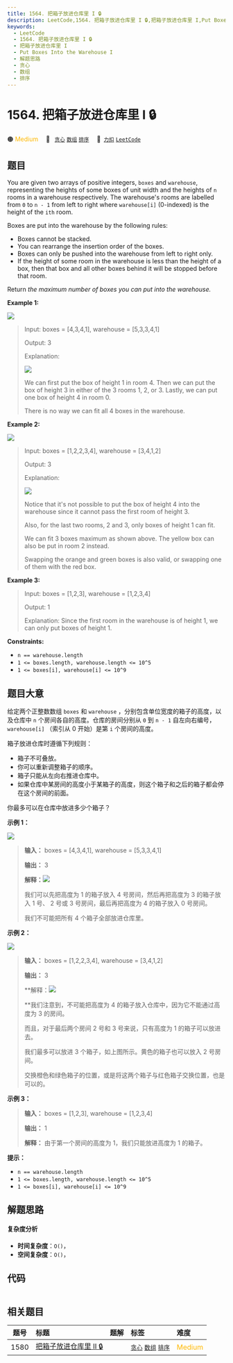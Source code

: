 ```yaml
---
title: 1564. 把箱子放进仓库里 I 🔒
description: LeetCode,1564. 把箱子放进仓库里 I 🔒,把箱子放进仓库里 I,Put Boxes Into the Warehouse I,解题思路,贪心,数组,排序
keywords:
  - LeetCode
  - 1564. 把箱子放进仓库里 I 🔒
  - 把箱子放进仓库里 I
  - Put Boxes Into the Warehouse I
  - 解题思路
  - 贪心
  - 数组
  - 排序
---
```


# 1564. 把箱子放进仓库里 I 🔒

🟠 <font color=#ffb800>Medium</font>&emsp; 🔖&ensp; [`贪心`](/tag/greedy.md) [`数组`](/tag/array.md) [`排序`](/tag/sorting.md)&emsp; 🔗&ensp;[`力扣`](https://leetcode.cn/problems/put-boxes-into-the-warehouse-i) [`LeetCode`](https://leetcode.com/problems/put-boxes-into-the-warehouse-i)

## 题目

You are given two arrays of positive integers, `boxes` and `warehouse`,
representing the heights of some boxes of unit width and the heights of `n`
rooms in a warehouse respectively. The warehouse's rooms are labelled from `0`
to `n - 1` from left to right where `warehouse[i]` (0-indexed) is the height
of the `ith` room.

Boxes are put into the warehouse by the following rules:

  * Boxes cannot be stacked.
  * You can rearrange the insertion order of the boxes.
  * Boxes can only be pushed into the warehouse from left to right only.
  * If the height of some room in the warehouse is less than the height of a box, then that box and all other boxes behind it will be stopped before that room.

Return _the maximum number of boxes you can put into the warehouse._



**Example 1:**

![](https://fastly.jsdelivr.net/gh/doocs/leetcode@main/solution/1500-1599/1564.Put%20Boxes%20Into%20the%20Warehouse%20I/images/11.png)

> Input: boxes = [4,3,4,1], warehouse = [5,3,3,4,1]
> 
> Output: 3
> 
> Explanation: 
> 
> ![](https://fastly.jsdelivr.net/gh/doocs/leetcode@main/solution/1500-1599/1564.Put%20Boxes%20Into%20the%20Warehouse%20I/images/12.png)
> 
> We can first put the box of height 1 in room 4. Then we can put the box of height 3 in either of the 3 rooms 1, 2, or 3. Lastly, we can put one box of height 4 in room 0.
> 
> There is no way we can fit all 4 boxes in the warehouse.

**Example 2:**

![](https://fastly.jsdelivr.net/gh/doocs/leetcode@main/solution/1500-1599/1564.Put%20Boxes%20Into%20the%20Warehouse%20I/images/21.png)

> Input: boxes = [1,2,2,3,4], warehouse = [3,4,1,2]
> 
> Output: 3
> 
> Explanation: 
> 
> ![](https://fastly.jsdelivr.net/gh/doocs/leetcode@main/solution/1500-1599/1564.Put%20Boxes%20Into%20the%20Warehouse%20I/images/22.png)
> 
> Notice that it's not possible to put the box of height 4 into the warehouse since it cannot pass the first room of height 3.
> 
> Also, for the last two rooms, 2 and 3, only boxes of height 1 can fit.
> 
> We can fit 3 boxes maximum as shown above. The yellow box can also be put in room 2 instead.
> 
> Swapping the orange and green boxes is also valid, or swapping one of them with the red box.

**Example 3:**

> Input: boxes = [1,2,3], warehouse = [1,2,3,4]
> 
> Output: 1
> 
> Explanation: Since the first room in the warehouse is of height 1, we can only put boxes of height 1.

**Constraints:**

  * `n == warehouse.length`
  * `1 <= boxes.length, warehouse.length <= 10^5`
  * `1 <= boxes[i], warehouse[i] <= 10^9`


## 题目大意

给定两个正整数数组 `boxes` 和 `warehouse` ，分别包含单位宽度的箱子的高度，以及仓库中 `n` 个房间各自的高度。仓库的房间分别从
`0` 到 `n - 1` 自左向右编号， `warehouse[i]` （索引从 0 开始）是第 `i` 个房间的高度。

箱子放进仓库时遵循下列规则：

  * 箱子不可叠放。
  * 你可以重新调整箱子的顺序。
  * 箱子只能从左向右推进仓库中。
  * 如果仓库中某房间的高度小于某箱子的高度，则这个箱子和之后的箱子都会停在这个房间的前面。

你最多可以在仓库中放进多少个箱子？



**示例 1：**

**![](https://fastly.jsdelivr.net/gh/doocs/leetcode@main/solution/1500-1599/1564.Put%20Boxes%20Into%20the%20Warehouse%20I/images/11.png)**

> 
> 
> 
> 
> 
> **输入：** boxes = [4,3,4,1], warehouse = [5,3,3,4,1]
> 
> **输出：** 3
> 
> **解释：**![](https://fastly.jsdelivr.net/gh/doocs/leetcode@main/solution/1500-1599/1564.Put%20Boxes%20Into%20the%20Warehouse%20I/images/12.png)
> 
> 我们可以先把高度为 1 的箱子放入 4 号房间，然后再把高度为 3 的箱子放入 1 号、 2 号或 3 号房间，最后再把高度为 4 的箱子放入 0 号房间。
> 
> 我们不可能把所有 4 个箱子全部放进仓库里。

**示例 2：**

**![](https://fastly.jsdelivr.net/gh/doocs/leetcode@main/solution/1500-1599/1564.Put%20Boxes%20Into%20the%20Warehouse%20I/images/21.png)**

> 
> 
> 
> 
> 
> **输入：** boxes = [1,2,2,3,4], warehouse = [3,4,1,2]
> 
> **输出：** 3
> 
> **解释：![](https://fastly.jsdelivr.net/gh/doocs/leetcode@main/solution/1500-1599/1564.Put%20Boxes%20Into%20the%20Warehouse%20I/images/22.png)
> 
> **我们注意到，不可能把高度为 4 的箱子放入仓库中，因为它不能通过高度为 3 的房间。
> 
> 而且，对于最后两个房间 2 号和 3 号来说，只有高度为 1 的箱子可以放进去。
> 
> 我们最多可以放进 3 个箱子，如上图所示。黄色的箱子也可以放入 2 号房间。
> 
> 交换橙色和绿色箱子的位置，或是将这两个箱子与红色箱子交换位置，也是可以的。

**示例 3：**

> 
> 
> 
> 
> 
> **输入：** boxes = [1,2,3], warehouse = [1,2,3,4]
> 
> **输出：** 1
> 
> **解释：** 由于第一个房间的高度为 1，我们只能放进高度为 1 的箱子。
> 
> 



**提示：**

  * `n == warehouse.length`
  * `1 <= boxes.length, warehouse.length <= 10^5`
  * `1 <= boxes[i], warehouse[i] <= 10^9`


## 解题思路

#### 复杂度分析

- **时间复杂度**：`O()`，
- **空间复杂度**：`O()`，

## 代码

```javascript

```

## 相关题目

<!-- prettier-ignore -->
| 题号 | 标题 | 题解 | 标签 | 难度 |
| :------: | :------ | :------: | :------ | :------ |
| 1580 | [把箱子放进仓库里 II 🔒](https://leetcode.com/problems/put-boxes-into-the-warehouse-ii) |  |  [`贪心`](/tag/greedy.md) [`数组`](/tag/array.md) [`排序`](/tag/sorting.md) | <font color=#ffb800>Medium</font> |